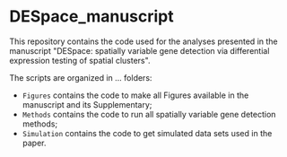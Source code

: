 # DESpace_manuscript
This repository contains the code used for the analyses presented in the manuscript "DESpace: spatially variable gene detection via differential expression testing of spatial clusters".

The scripts are organized in ... folders:

- `Figures` contains the code to make all Figures available in the manuscript and its Supplementary;
- `Methods` contains the code to run all spatially variable gene detection methods;
- `Simulation` contains the code to get simulated data sets used in the paper.
